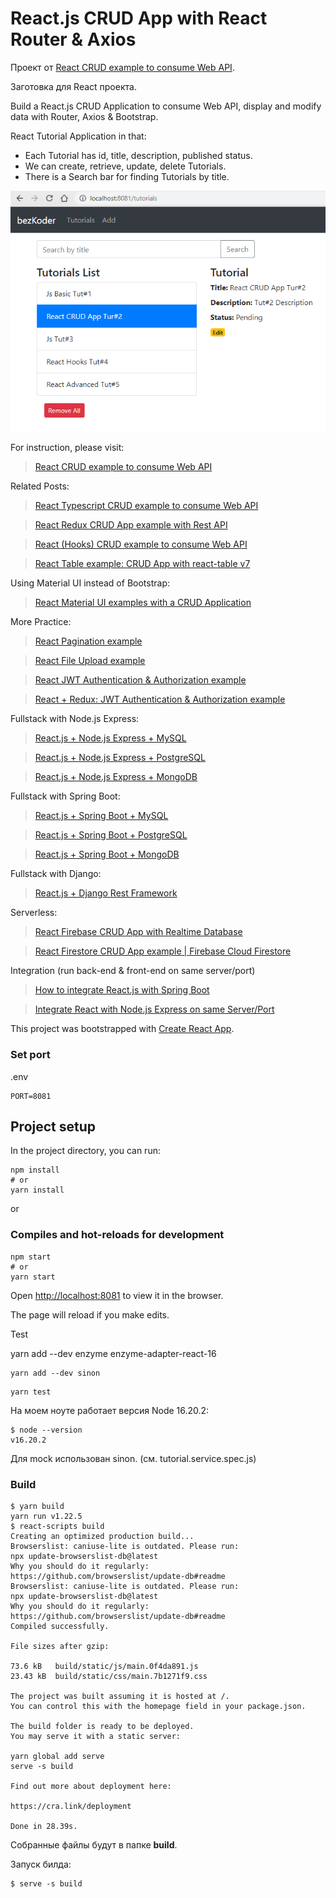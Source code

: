 # React.js CRUD App with React Router & Axios

Проект от [React CRUD example to consume Web API](https://bezkoder.com/react-crud-web-api/). 

Заготовка для React проекта.

Build a React.js CRUD Application to consume Web API, display and modify data with Router, Axios & Bootstrap.

React Tutorial Application in that:
- Each Tutorial has id, title, description, published status.
- We can create, retrieve, update, delete Tutorials.
- There is a Search bar for finding Tutorials by title.

![react-crud-example-web-api-demo](react-crud-example-web-api-demo.png)

For instruction, please visit:
> [React CRUD example to consume Web API](https://bezkoder.com/react-crud-web-api/)

Related Posts:
> [React Typescript CRUD example to consume Web API](https://bezkoder.com/react-typescript-axios/)

> [React Redux CRUD App example with Rest API](https://bezkoder.com/react-redux-crud-example/)

> [React (Hooks) CRUD example to consume Web API](https://bezkoder.com/react-hooks-crud-axios-api/)

> [React Table example: CRUD App with react-table v7](https://bezkoder.com/react-table-example-hooks-crud/)

Using Material UI instead of Bootstrap:
> [React Material UI examples with a CRUD Application](https://bezkoder.com/react-material-ui-examples-crud/)

More Practice:
> [React Pagination example](https://bezkoder.com/react-pagination-material-ui/)

> [React File Upload example](https://bezkoder.com/react-file-upload-axios/)

> [React JWT Authentication & Authorization example](https://bezkoder.com/react-jwt-auth/)

> [React + Redux: JWT Authentication & Authorization example](https://bezkoder.com/react-redux-jwt-auth/)

Fullstack with Node.js Express:
> [React.js + Node.js Express + MySQL](https://bezkoder.com/react-node-express-mysql/)

> [React.js + Node.js Express + PostgreSQL](https://bezkoder.com/react-node-express-postgresql/)

> [React.js + Node.js Express + MongoDB](https://bezkoder.com/react-node-express-mongodb-mern-stack/)

Fullstack with Spring Boot:
> [React.js + Spring Boot + MySQL](https://bezkoder.com/react-spring-boot-crud/)

> [React.js + Spring Boot + PostgreSQL](https://bezkoder.com/spring-boot-react-postgresql/)

> [React.js + Spring Boot + MongoDB](https://bezkoder.com/react-spring-boot-mongodb/)

Fullstack with Django:

> [React.js + Django Rest Framework](https://bezkoder.com/django-react-axios-rest-framework/)

Serverless:
> [React Firebase CRUD App with Realtime Database](https://bezkoder.com/react-firebase-crud/)

> [React Firestore CRUD App example | Firebase Cloud Firestore](https://bezkoder.com/react-firestore-crud/)

Integration (run back-end & front-end on same server/port)
> [How to integrate React.js with Spring Boot](https://bezkoder.com/integrate-reactjs-spring-boot/)

> [Integrate React with Node.js Express on same Server/Port](https://bezkoder.com/integrate-react-express-same-server-port/)


This project was bootstrapped with [Create React App](https://github.com/facebook/create-react-app).

### Set port
.env
```
PORT=8081
```

## Project setup

In the project directory, you can run:

```
npm install
# or
yarn install
```

or

### Compiles and hot-reloads for development

```
npm start
# or
yarn start
```

Open [http://localhost:8081](http://localhost:8081) to view it in the browser.

The page will reload if you make edits.

Test

yarn add --dev enzyme enzyme-adapter-react-16

````shell
yarn add --dev sinon
````

````shell
yarn test
````

На моем ноуте работает версия Node 16.20.2:

````shell
$ node --version
v16.20.2
````

Для mock использован sinon. (см. tutorial.service.spec.js)

### Build

````shell
$ yarn build
yarn run v1.22.5
$ react-scripts build
Creating an optimized production build...
Browserslist: caniuse-lite is outdated. Please run:
npx update-browserslist-db@latest
Why you should do it regularly: https://github.com/browserslist/update-db#readme
Browserslist: caniuse-lite is outdated. Please run:
npx update-browserslist-db@latest
Why you should do it regularly: https://github.com/browserslist/update-db#readme
Compiled successfully.

File sizes after gzip:

73.6 kB   build/static/js/main.0f4da891.js
23.43 kB  build/static/css/main.7b1271f9.css

The project was built assuming it is hosted at /.
You can control this with the homepage field in your package.json.

The build folder is ready to be deployed.
You may serve it with a static server:

yarn global add serve
serve -s build

Find out more about deployment here:

https://cra.link/deployment

Done in 28.39s.

````
Собранные файлы будут в папке __build__.

Запуск билда:

````shell
$ serve -s build
````
